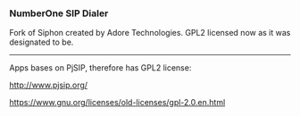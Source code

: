 ### NumberOne SIP Dialer

Fork of Siphon created by Adore Technologies. GPL2 licensed now as it was 
designated to be.

---

Apps bases on PjSIP, therefore has GPL2 license:

http://www.pjsip.org/

https://www.gnu.org/licenses/old-licenses/gpl-2.0.en.html
